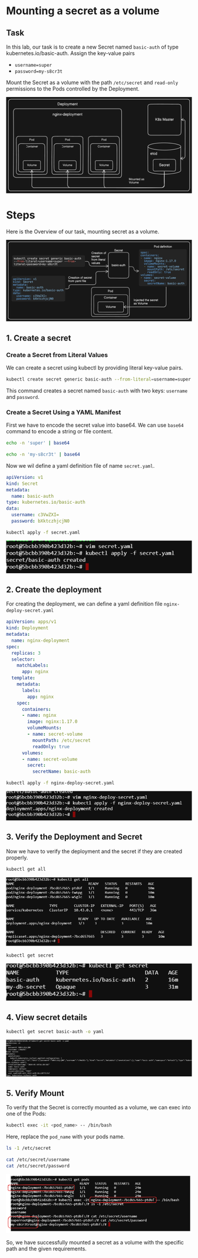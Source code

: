 # Mounting a secret as a volume

## Task

In this lab, our task is to create a new Secret named `basic-auth` of type kubernetes.io/basic-auth. Assign the key-value pairs 

- `username=super`
- `password=my-s8cr3t`

Mount the Secret as a volume with the path `/etc/secret` and `read-only` permissions to the Pods controlled by the Deployment.

![](./images/overview-scrt-vol.png)

# Steps

Here is the Overview of our task, mounting secret as a volume.

![](./images/overview2.png)


## 1. Create a secret

### Create a Secret from Literal Values
We can create a secret using kubectl by providing literal key-value pairs.

```bash
kubectl create secret generic basic-auth --from-literal=username=super --from-literal=password=my-s8cr3t
```

This command creates a secret named `basic-auth` with two keys: `username` and `password`.

### Create a Secret Using a YAML Manifest

First we have to encode the secret value into base64. We can use `base64` command to encode a string or file content.

```bash
echo -n 'super' | base64
```

```bash
echo -n 'my-s8cr3t' | base64
```

Now we wil define a yaml definition file of name `secret.yaml`.

```YAML
apiVersion: v1
kind: Secret
metadata:
  name: basic-auth
type: kubernetes.io/basic-auth
data:
  username: c3VwZXI=
  password: bXktczhjcjN0
```

```bash
kubectl apply -f secret.yaml
```

![alt text](./images/secret-yaml.png)

## 2. Create the deployment

For creating the deployment, we can define a yaml definition file  `nginx-deploy-secret.yaml`

```YAML
apiVersion: apps/v1
kind: Deployment
metadata:
  name: nginx-deployment
spec:
  replicas: 3
  selector:
    matchLabels:
      app: nginx
  template:
    metadata:
      labels:
        app: nginx
    spec:
      containers:
      - name: nginx
        image: nginx:1.17.0
        volumeMounts:
        - name: secret-volume
          mountPath: /etc/secret
          readOnly: true
      volumes:
      - name: secret-volume
        secret:
          secretName: basic-auth
```

```bash
kubectl apply -f nginx-deploy-secret.yaml
```

![alt text](./images/nginx-deploy-secret.png)

## 3. Verify the Deployment and Secret

Now we have to verify the deployment and the secret if they are created properly.

```bash
kubectl get all
```
![alt text](./images/verify-all-created.png)

```bash
kubectl get secret
```

![alt text](./images/view-secret.png)

## 4. View secret details

```bash
kubectl get secret basic-auth -o yaml
```
![alt text](./images/view-secret-wide.png)

## 5. Verify Mount

To verify that the Secret is correctly mounted as a volume, we can exec into one of the Pods:

```bash
kubectl exec -it <pod_name> -- /bin/bash
```
Here, replace the `pod_name` with your pods name.

```bash
ls -1 /etc/secret
```

```bash
cat /etc/secret/username
cat /etc/secret/password
```

![alt text](./images/verfiy-mount-final.png)

So, we have successfully mounted a secret as a volume with the specific path and the given requirements.




